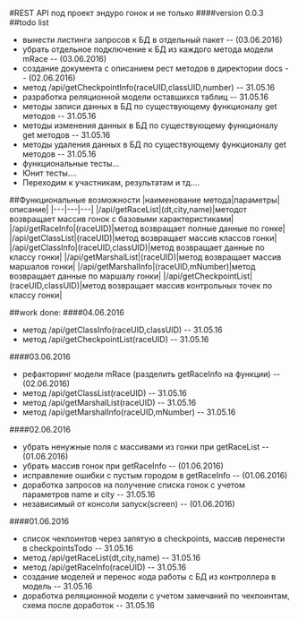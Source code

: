 #REST API под проект эндуро гонок и не только
####version 0.0.3
##todo list
- вынести листинги запросов к БД в отдельный пакет -- (03.06.2016)
- убрать отдельное подключение к БД из каждого метода модели mRace -- (03.06.2016)
- создание документа с описанием рест методов в директории docs -- (02.06.2016)
- метод /api/getCheckpointInfo(raceUID,classUID,number) -- 31.05.16
- разработка реляционной модели оставшихся таблиц -- 31.05.16
- методы записи данных в БД по существующему функционалу get методов -- 31.05.16
- методы изменения данных в БД по существующему функционалу get методов -- 31.05.16
- методы удаления данных в БД по существующему функционалу get методов -- 31.05.16
- функциональные тесты...
- Юнит тесты....
- Переходим к участникам, результатам и тд.... 


##Функциональные возможности
|наименование метода|параметры|описание|
|---|---|---|
|/api/getRaceList|(dt,city,name)|методот возвращает массив гонок с базовыми характеристиками|
|/api/getRaceInfo|(raceUID)|метод возвращает полные данные по гонке|
|/api/getClassList|(raceUID)|метод возвращает массив классов гонки|
|/api/getClassInfo|(raceUID,classUID)|метод возвращает данные по классу гонки|
|/api/getMarshalList|(raceUID)|метод возвращает массив маршалов гонки|
|/api/getMarshalInfo|(raceUID,mNumber)|метод возвращает данные по маршалу гонки|
|/api/getCheckpointList|(raceUID,classUID)|метод возвращает массив контрольных точек по классу гонки|


##work done:
####04.06.2016
- метод /api/getClassInfo(raceUID,classUID) -- 31.05.16
- метод /api/getCheckpointList(raceUID) -- 31.05.16


####03.06.2016
- рефакторинг модели mRace (разделить getRaceInfo на функции) -- (02.06.2016)
- метод /api/getClassList(raceUID) -- 31.05.16
- метод /api/getMarshalList(raceUID) -- 31.05.16
- метод /api/getMarshalInfo(raceUID,mNumber) -- 31.05.16


####02.06.2016
- убрать ненужные поля с массивами из гонки при getRaceList -- (01.06.2016)
- убрать массив гонок при getRaceInfo -- (01.06.2016)
- исправление ошибки с пустым городом в getRaceInfo -- (01.06.2016)
- доработка запросов на получение списка гонок с учетом параметров name и city -- 31.05.16
- независимый от консоли запуск(screen) -- (01.06.2016)


####01.06.2016
- список чекпоинтов через запятую в checkpoints, массив перенести в checkpointsTodo -- 31.05.16
- метод /api/getRaceList(dt,city,name) -- 31.05.16
- метод /api/getRaceInfo(raceUID) -- 31.05.16
- создание моделей и перенос кода работы с БД из контроллера в модель -- 31.05.16
- доработка реляционной модели с учетом замечаний по чекпоинтам, схема после доработок -- 31.05.16